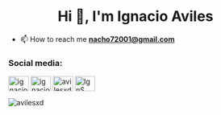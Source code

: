 <h1 align="center">Hi 👋, I'm Ignacio Aviles</h1>

- 📫 How to reach me **nacho72001@gmail.com**

<h3 align="left">Social media:</h3>
<p align="left">
<a href="https://twitter.com/ignacio27072001" target="blank"><img align="center" src="https://raw.githubusercontent.com/rahuldkjain/github-profile-readme-generator/master/src/images/icons/Social/twitter.svg" alt="ignacio27072001" height="30" width="40" /></a>
<a href="https://fb.com/ignacio.avilescardenasso" target="blank"><img align="center" src="https://raw.githubusercontent.com/rahuldkjain/github-profile-readme-generator/master/src/images/icons/Social/facebook.svg" alt="ignacio.avilescardenasso" height="30" width="40" /></a>
<a href="https://instagram.com/avilesxd" target="blank"><img align="center" src="https://raw.githubusercontent.com/rahuldkjain/github-profile-readme-generator/master/src/images/icons/Social/instagram.svg" alt="avilesxd" height="30" width="40" /></a>
<a href="https://www.youtube.com/channel/UCYPsgamO7XeWOrXriOpJBqw" target="blank"><img align="center" src="https://raw.githubusercontent.com/rahuldkjain/github-profile-readme-generator/master/src/images/icons/Social/youtube.svg" alt="IgnS" height="30" width="40" /></a>
</p>

<p><img align="left" src="https://github-readme-stats.vercel.app/api/top-langs?username=avilesxd&show_icons=true&locale=en&layout=compact" alt="avilesxd" /></p>
